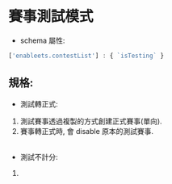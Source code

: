 # 賽事測試模式

- schema 屬性:

```javascript
['enableets.contestList'] : { `isTesting` }
```

## 規格:

- 測試轉正式:
1. 測試賽事透過複製的方式創建正式賽事(單向).
1. 賽事轉正式時, 會 disable 原本的測試賽事.
<br><br>
- 測試不計分:
1. 
